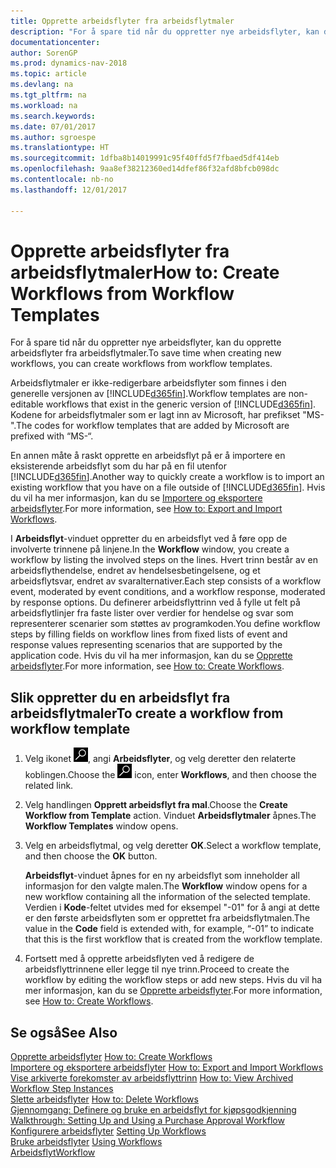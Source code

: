 ```yaml
---
title: Opprette arbeidsflyter fra arbeidsflytmaler
description: "For å spare tid når du oppretter nye arbeidsflyter, kan du opprette arbeidsflyter fra arbeidsflytmaler."
documentationcenter: 
author: SorenGP
ms.prod: dynamics-nav-2018
ms.topic: article
ms.devlang: na
ms.tgt_pltfrm: na
ms.workload: na
ms.search.keywords: 
ms.date: 07/01/2017
ms.author: sgroespe
ms.translationtype: HT
ms.sourcegitcommit: 1dfba8b14019991c95f40ffd5f7fbaed5df414eb
ms.openlocfilehash: 9aa8ef38212360ed14dfef86f32afd8bfcb098dc
ms.contentlocale: nb-no
ms.lasthandoff: 12/01/2017

---
```

# <a name="how-to-create-workflows-from-workflow-templates"></a><span data-ttu-id="b0639-103">Opprette arbeidsflyter fra arbeidsflytmaler</span><span class="sxs-lookup"><span data-stu-id="b0639-103">How to: Create Workflows from Workflow Templates</span></span>
<span data-ttu-id="b0639-104">For å spare tid når du oppretter nye arbeidsflyter, kan du opprette arbeidsflyter fra arbeidsflytmaler.</span><span class="sxs-lookup"><span data-stu-id="b0639-104">To save time when creating new workflows, you can create workflows from workflow templates.</span></span>  

 <span data-ttu-id="b0639-105">Arbeidsflytmaler er ikke-redigerbare arbeidsflyter som finnes i den generelle versjonen av [!INCLUDE[d365fin](includes/d365fin_md.md)].</span><span class="sxs-lookup"><span data-stu-id="b0639-105">Workflow templates are non-editable workflows that exist in the generic version of [!INCLUDE[d365fin](includes/d365fin_md.md)].</span></span> <span data-ttu-id="b0639-106">Kodene for arbeidsflytmaler som er lagt inn av Microsoft, har prefikset "MS-".</span><span class="sxs-lookup"><span data-stu-id="b0639-106">The codes for workflow templates that are added by Microsoft are prefixed with “MS-“.</span></span>  

 <span data-ttu-id="b0639-107">En annen måte å raskt opprette en arbeidsflyt på er å importere en eksisterende arbeidsflyt som du har på en fil utenfor [!INCLUDE[d365fin](includes/d365fin_md.md)].</span><span class="sxs-lookup"><span data-stu-id="b0639-107">Another way to quickly create a workflow is to import an existing workflow that you have on a file outside of [!INCLUDE[d365fin](includes/d365fin_md.md)].</span></span> <span data-ttu-id="b0639-108">Hvis du vil ha mer informasjon, kan du se [Importere og eksportere arbeidsflyter](across-how-to-export-and-import-workflows.md).</span><span class="sxs-lookup"><span data-stu-id="b0639-108">For more information, see [How to: Export and Import Workflows](across-how-to-export-and-import-workflows.md).</span></span>  

<span data-ttu-id="b0639-109">I **Arbeidsflyt**-vinduet oppretter du en arbeidsflyt ved å føre opp de involverte trinnene på linjene.</span><span class="sxs-lookup"><span data-stu-id="b0639-109">In the **Workflow** window, you create a workflow by listing the involved steps on the lines.</span></span> <span data-ttu-id="b0639-110">Hvert trinn består av en arbeidsflythendelse, endret av hendelsesbetingelsene, og et arbeidsflytsvar, endret av svaralternativer.</span><span class="sxs-lookup"><span data-stu-id="b0639-110">Each step consists of a workflow event, moderated by event conditions, and a workflow response, moderated by response options.</span></span> <span data-ttu-id="b0639-111">Du definerer arbeidsflyttrinn ved å fylle ut felt på arbeidsflytlinjer fra faste lister over verdier for hendelse og svar som representerer scenarier som støttes av programkoden.</span><span class="sxs-lookup"><span data-stu-id="b0639-111">You define workflow steps by filling fields on workflow lines from fixed lists of event and response values representing scenarios that are supported by the application code.</span></span> <span data-ttu-id="b0639-112">Hvis du vil ha mer informasjon, kan du se [Opprette arbeidsflyter](across-how-to-create-workflows.md).</span><span class="sxs-lookup"><span data-stu-id="b0639-112">For more information, see [How to: Create Workflows](across-how-to-create-workflows.md).</span></span>  

## <a name="to-create-a-workflow-from-workflow-template"></a><span data-ttu-id="b0639-113">Slik oppretter du en arbeidsflyt fra arbeidsflytmaler</span><span class="sxs-lookup"><span data-stu-id="b0639-113">To create a workflow from workflow template</span></span>  
1.  <span data-ttu-id="b0639-114">Velg ikonet ![Søk etter side eller rapport](media/ui-search/search_small.png "Søk etter side eller rapport"), angi **Arbeidsflyter**, og velg deretter den relaterte koblingen.</span><span class="sxs-lookup"><span data-stu-id="b0639-114">Choose the ![Search for Page or Report](media/ui-search/search_small.png "Search for Page or Report icon") icon, enter **Workflows**, and then choose the related link.</span></span>  
2.  <span data-ttu-id="b0639-115">Velg handlingen **Opprett arbeidsflyt fra mal**.</span><span class="sxs-lookup"><span data-stu-id="b0639-115">Choose the **Create Workflow from Template** action.</span></span> <span data-ttu-id="b0639-116">Vinduet **Arbeidsflytmaler** åpnes.</span><span class="sxs-lookup"><span data-stu-id="b0639-116">The **Workflow Templates** window opens.</span></span>  
3.  <span data-ttu-id="b0639-117">Velg en arbeidsflytmal, og velg deretter **OK**.</span><span class="sxs-lookup"><span data-stu-id="b0639-117">Select a workflow template, and then choose the **OK** button.</span></span>  

     <span data-ttu-id="b0639-118">**Arbeidsflyt**-vinduet åpnes for en ny arbeidsflyt som inneholder all informasjon for den valgte malen.</span><span class="sxs-lookup"><span data-stu-id="b0639-118">The **Workflow** window opens for a new workflow containing all the information of the selected template.</span></span> <span data-ttu-id="b0639-119">Verdien i **Kode**-feltet utvides med for eksempel "-01" for å angi at dette er den første arbeidsflyten som er opprettet fra arbeidsflytmalen.</span><span class="sxs-lookup"><span data-stu-id="b0639-119">The value in the **Code** field is extended with, for example, “-01” to indicate that this is the first workflow that is created from the workflow template.</span></span>  
4.  <span data-ttu-id="b0639-120">Fortsett med å opprette arbeidsflyten ved å redigere de arbeidsflyttrinnene eller legge til nye trinn.</span><span class="sxs-lookup"><span data-stu-id="b0639-120">Proceed to create the workflow by editing the workflow steps or add new steps.</span></span> <span data-ttu-id="b0639-121">Hvis du vil ha mer informasjon, kan du se [Opprette arbeidsflyter](across-how-to-create-workflows.md).</span><span class="sxs-lookup"><span data-stu-id="b0639-121">For more information, see [How to: Create Workflows](across-how-to-create-workflows.md).</span></span>  

## <a name="see-also"></a><span data-ttu-id="b0639-122">Se også</span><span class="sxs-lookup"><span data-stu-id="b0639-122">See Also</span></span>  
 <span data-ttu-id="b0639-123">[Opprette arbeidsflyter](across-how-to-create-workflows.md) </span><span class="sxs-lookup"><span data-stu-id="b0639-123">[How to: Create Workflows](across-how-to-create-workflows.md) </span></span>  
 <span data-ttu-id="b0639-124">[Importere og eksportere arbeidsflyter](across-how-to-export-and-import-workflows.md) </span><span class="sxs-lookup"><span data-stu-id="b0639-124">[How to: Export and Import Workflows](across-how-to-export-and-import-workflows.md) </span></span>  
 <span data-ttu-id="b0639-125">[Vise arkiverte forekomster av arbeidsflyttrinn](across-how-to-view-archived-workflow-step-instances.md) </span><span class="sxs-lookup"><span data-stu-id="b0639-125">[How to: View Archived Workflow Step Instances](across-how-to-view-archived-workflow-step-instances.md) </span></span>  
 <span data-ttu-id="b0639-126">[Slette arbeidsflyter](across-how-to-delete-workflows.md) </span><span class="sxs-lookup"><span data-stu-id="b0639-126">[How to: Delete Workflows](across-how-to-delete-workflows.md) </span></span>  
 <span data-ttu-id="b0639-127">[Gjennomgang: Definere og bruke en arbeidsflyt for kjøpsgodkjenning](walkthrough-setting-up-and-using-a-purchase-approval-workflow.md) </span><span class="sxs-lookup"><span data-stu-id="b0639-127">[Walkthrough: Setting Up and Using a Purchase Approval Workflow](walkthrough-setting-up-and-using-a-purchase-approval-workflow.md) </span></span>  
 <span data-ttu-id="b0639-128">[Konfigurere arbeidsflyter](across-set-up-workflows.md) </span><span class="sxs-lookup"><span data-stu-id="b0639-128">[Setting Up Workflows](across-set-up-workflows.md) </span></span>  
 <span data-ttu-id="b0639-129">[Bruke arbeidsflyter](across-use-workflows.md) </span><span class="sxs-lookup"><span data-stu-id="b0639-129">[Using Workflows](across-use-workflows.md) </span></span>  
 [<span data-ttu-id="b0639-130">Arbeidsflyt</span><span class="sxs-lookup"><span data-stu-id="b0639-130">Workflow</span></span>](across-workflow.md)   


